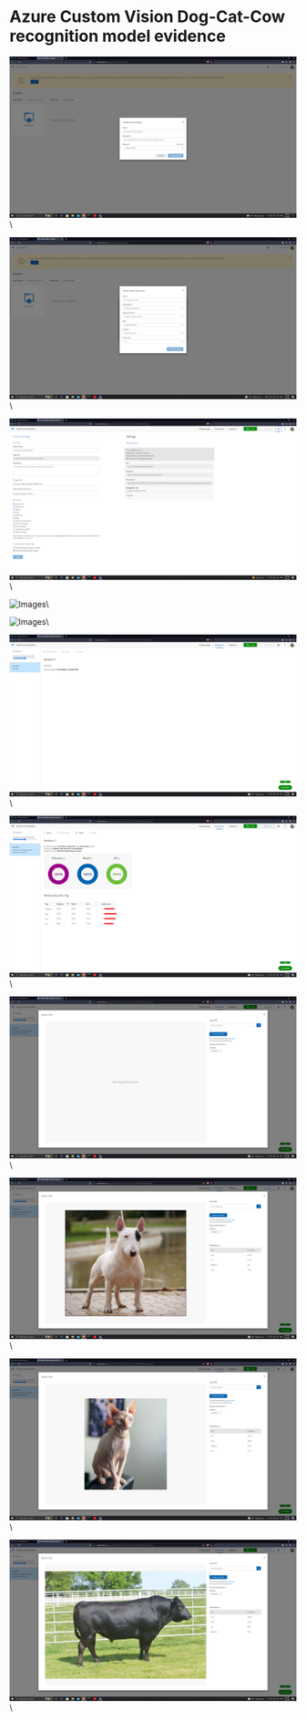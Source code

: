 # Azure Custom Vision Dog-Cat-Cow recognition model evidence

![Images](Images/1.png)\

![Images](Images/2.png)\

![Images](Images/3.png)\

![Images](Images/4.png)\

![Images](Images/5.png)\

![Images](Images/6.png)\

![Images](Images/7.png)\

![Images](Images/8.png)\

![Images](Images/9.png)\

![Images](Images/10.png)\

![Images](Images/11.png)\
